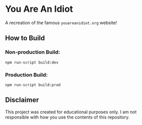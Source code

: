 # You Are An Idiot

A recreation of the famous `youareanidiot.org` website!

## How to Build

### Non-production Build:

```console
npm run-script build:dev
```

### Production Build:

```console
npm run-script build:prod
```

## Disclaimer

This project was created for educational purposes only. I am not responsible with how you use the contents of this repository.
